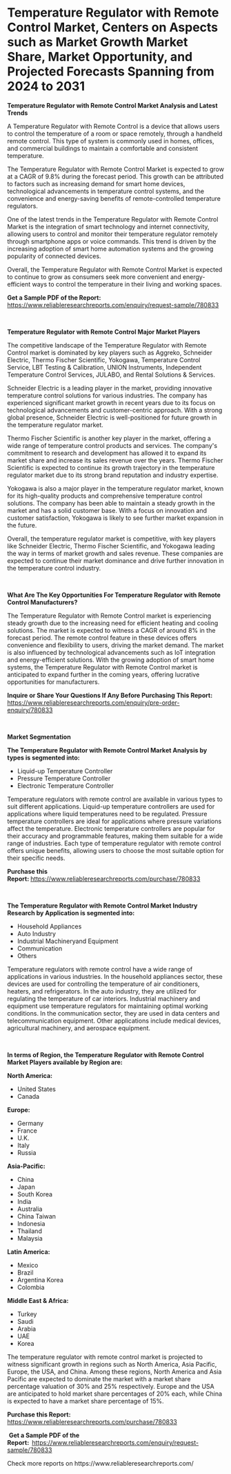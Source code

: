 <p><h1>Temperature Regulator with Remote Control Market, Centers on Aspects such as Market Growth Market Share, Market Opportunity, and Projected Forecasts Spanning from 2024 to 2031</h1></p><p><strong>Temperature Regulator with Remote Control Market Analysis and Latest Trends</strong></p>
<p><p>A Temperature Regulator with Remote Control is a device that allows users to control the temperature of a room or space remotely, through a handheld remote control. This type of system is commonly used in homes, offices, and commercial buildings to maintain a comfortable and consistent temperature.</p><p>The Temperature Regulator with Remote Control Market is expected to grow at a CAGR of 9.8% during the forecast period. This growth can be attributed to factors such as increasing demand for smart home devices, technological advancements in temperature control systems, and the convenience and energy-saving benefits of remote-controlled temperature regulators.</p><p>One of the latest trends in the Temperature Regulator with Remote Control Market is the integration of smart technology and internet connectivity, allowing users to control and monitor their temperature regulator remotely through smartphone apps or voice commands. This trend is driven by the increasing adoption of smart home automation systems and the growing popularity of connected devices.</p><p>Overall, the Temperature Regulator with Remote Control Market is expected to continue to grow as consumers seek more convenient and energy-efficient ways to control the temperature in their living and working spaces.</p></p>
<p><strong>Get a Sample PDF of the Report:&nbsp;</strong> <a href="https://www.reliableresearchreports.com/enquiry/request-sample/780833">https://www.reliableresearchreports.com/enquiry/request-sample/780833</a></p>
<p>&nbsp;</p>
<p><strong>Temperature Regulator with Remote Control Major Market Players</strong></p>
<p><p>The competitive landscape of the Temperature Regulator with Remote Control market is dominated by key players such as Aggreko, Schneider Electric, Thermo Fischer Scientific, Yokogawa, Temperature Control Service, LBT Testing & Calibration, UNION Instruments, Independent Temperature Control Services, JULABO, and Rental Solutions & Services.</p><p>Schneider Electric is a leading player in the market, providing innovative temperature control solutions for various industries. The company has experienced significant market growth in recent years due to its focus on technological advancements and customer-centric approach. With a strong global presence, Schneider Electric is well-positioned for future growth in the temperature regulator market.</p><p>Thermo Fischer Scientific is another key player in the market, offering a wide range of temperature control products and services. The company's commitment to research and development has allowed it to expand its market share and increase its sales revenue over the years. Thermo Fischer Scientific is expected to continue its growth trajectory in the temperature regulator market due to its strong brand reputation and industry expertise.</p><p>Yokogawa is also a major player in the temperature regulator market, known for its high-quality products and comprehensive temperature control solutions. The company has been able to maintain a steady growth in the market and has a solid customer base. With a focus on innovation and customer satisfaction, Yokogawa is likely to see further market expansion in the future.</p><p>Overall, the temperature regulator market is competitive, with key players like Schneider Electric, Thermo Fischer Scientific, and Yokogawa leading the way in terms of market growth and sales revenue. These companies are expected to continue their market dominance and drive further innovation in the temperature control industry.</p></p>
<p>&nbsp;</p>
<p><strong>What Are The Key Opportunities For Temperature Regulator with Remote Control Manufacturers?</strong></p>
<p><p>The Temperature Regulator with Remote Control market is experiencing steady growth due to the increasing need for efficient heating and cooling solutions. The market is expected to witness a CAGR of around 8% in the forecast period. The remote control feature in these devices offers convenience and flexibility to users, driving the market demand. The market is also influenced by technological advancements such as IoT integration and energy-efficient solutions. With the growing adoption of smart home systems, the Temperature Regulator with Remote Control market is anticipated to expand further in the coming years, offering lucrative opportunities for manufacturers.</p></p>
<p><strong>Inquire or Share Your Questions If Any Before Purchasing This Report:</strong> <a href="https://www.reliableresearchreports.com/enquiry/pre-order-enquiry/780833">https://www.reliableresearchreports.com/enquiry/pre-order-enquiry/780833</a></p>
<p>&nbsp;</p>
<p><strong>Market Segmentation</strong></p>
<p><strong>The Temperature Regulator with Remote Control Market Analysis by types is segmented into:</strong></p>
<p><ul><li>Liquid-up Temperature Controller</li><li>Pressure Temperature Controller</li><li>Electronic Temperature Controller</li></ul></p>
<p><p>Temperature regulators with remote control are available in various types to suit different applications. Liquid-up temperature controllers are used for applications where liquid temperatures need to be regulated. Pressure temperature controllers are ideal for applications where pressure variations affect the temperature. Electronic temperature controllers are popular for their accuracy and programmable features, making them suitable for a wide range of industries. Each type of temperature regulator with remote control offers unique benefits, allowing users to choose the most suitable option for their specific needs.</p></p>
<p><strong>Purchase this Report:&nbsp;</strong><a href="https://www.reliableresearchreports.com/purchase/780833">https://www.reliableresearchreports.com/purchase/780833</a></p>
<p>&nbsp;</p>
<p><strong>The Temperature Regulator with Remote Control Market Industry Research by Application is segmented into:</strong></p>
<p><ul><li>Household Appliances</li><li>Auto Industry</li><li>Industrial Machineryand Equipment</li><li>Communication</li><li>Others</li></ul></p>
<p><p>Temperature regulators with remote control have a wide range of applications in various industries. In the household appliances sector, these devices are used for controlling the temperature of air conditioners, heaters, and refrigerators. In the auto industry, they are utilized for regulating the temperature of car interiors. Industrial machinery and equipment use temperature regulators for maintaining optimal working conditions. In the communication sector, they are used in data centers and telecommunication equipment. Other applications include medical devices, agricultural machinery, and aerospace equipment.</p></p>
<p>&nbsp;</p>
<p><strong>In terms of Region, the Temperature Regulator with Remote Control Market Players available by Region are:</strong></p>
<p>
    <p> <strong> North America: </strong>
        <ul>
            <li>United States</li>
            <li>Canada</li>
        </ul>
        </p> 
    <p> <strong> Europe: </strong>
        <ul>
            <li>Germany</li>
            <li>France</li>
            <li>U.K.</li>
            <li>Italy</li>
            <li>Russia</li>
        </ul>
        </p> 
    <p> <strong> Asia-Pacific: </strong>
        <ul>
            <li>China</li>
            <li>Japan</li>
            <li>South Korea</li>
            <li>India</li>
            <li>Australia</li>
            <li>China Taiwan</li>
            <li>Indonesia</li>
            <li>Thailand</li>
            <li>Malaysia</li>
        </ul>
        </p> 
    <p> <strong> Latin America: </strong>
        <ul>
            <li>Mexico</li>
            <li>Brazil</li>
            <li>Argentina Korea</li>
            <li>Colombia</li>
        </ul>
        </p> 
    <p> <strong> Middle East & Africa: </strong>
        <ul>
            <li>Turkey</li>
            <li>Saudi</li>
            <li>Arabia</li>
            <li>UAE</li>
            <li>Korea</li>
        </ul>
    </p>
    </p>
<p><p>The temperature regulator with remote control market is projected to witness significant growth in regions such as North America, Asia Pacific, Europe, the USA, and China. Among these regions, North America and Asia Pacific are expected to dominate the market with a market share percentage valuation of 30% and 25% respectively. Europe and the USA are anticipated to hold market share percentages of 20% each, while China is expected to have a market share percentage of 15%.</p></p>
<p><strong>Purchase this Report: </strong><a href="https://www.reliableresearchreports.com/purchase/780833">https://www.reliableresearchreports.com/purchase/780833</a></p>
<p>&nbsp;<strong>Get a Sample PDF of the Report:&nbsp;&nbsp;</strong><a href="https://www.reliableresearchreports.com/enquiry/request-sample/780833">https://www.reliableresearchreports.com/enquiry/request-sample/780833</a></p>
<p><strong></strong></p>
<p>Check more reports on https://www.reliableresearchreports.com/</p>